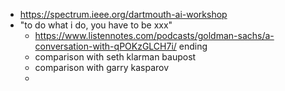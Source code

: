 
- https://spectrum.ieee.org/dartmouth-ai-workshop
- "to do what i do, you have to be xxx"
	- https://www.listennotes.com/podcasts/goldman-sachs/a-conversation-with-qPOKzGLCH7i/ ending
	- comparison with seth klarman baupost
	- comparison with garry kasparov
	- 